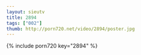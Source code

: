```yaml
--- 
layout: sieutv
title: 2894
tags: ["002"]
thumb: http://porn720.net/video/2894/poster.jpg
---
```

{% include porn720 key="2894" %} 
